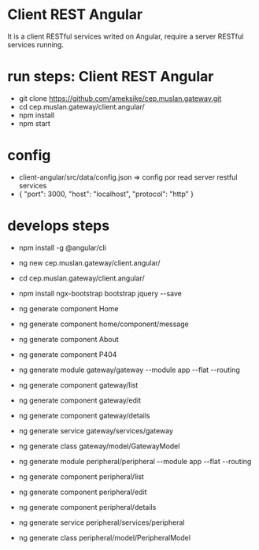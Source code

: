 # Client REST Angular  
It is a client RESTful services writed on Angular, require a server RESTful services running.


# run steps: Client REST Angular
- git clone https://github.com/ameksike/cep.muslan.gateway.git
- cd cep.muslan.gateway/client.angular/
- npm install
- npm start


# config 
- client-angular/src/data/config.json => config por read server restful services 
- {
    "port": 3000,
    "host": "localhost",
    "protocol": "http"
}

# develops steps
- npm install -g @angular/cli
- ng new cep.muslan.gateway/client.angular/
- cd cep.muslan.gateway/client.angular/

- npm install ngx-bootstrap bootstrap jquery --save

- ng generate component Home
- ng generate component home/component/message
- ng generate component About
- ng generate component P404

- ng generate module gateway/gateway --module app --flat --routing
- ng generate component gateway/list
- ng generate component gateway/edit
- ng generate component gateway/details
- ng generate service gateway/services/gateway
- ng generate class gateway/model/GatewayModel

- ng generate module peripheral/peripheral --module app --flat --routing
- ng generate component peripheral/list
- ng generate component peripheral/edit
- ng generate component peripheral/details
- ng generate service peripheral/services/peripheral
- ng generate class peripheral/model/PeripheralModel

